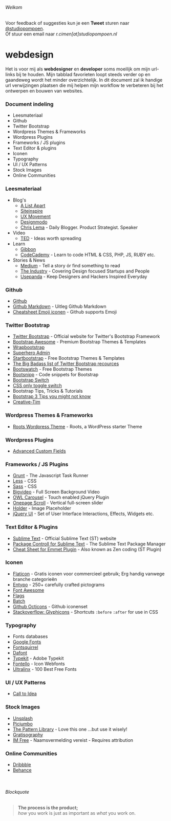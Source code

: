 ###### Welkom

Voor feedback of suggesties kun je een **Tweet** sturen naar <a href="https://twitter.com/studiopompoen">@studiopompoen</a>. <br>
Of stuur een email naar *r.cimen[at]studiopompoen.nl*

webdesign
=========

Het is voor mij als <strong>webdesigner</strong> en <strong>developer</strong> soms moeilijk om mijn url-links bij te houden. Mijn tabblad favorieten loopt steeds verder op en gaandeweg wordt het minder overzichtelijk. In dit document zal ik handige url verwijzingen plaatsen die mij helpen mijn workflow te verbeteren bij het ontwerpen en bouwen van websites.

### Document indeling
* Leesmateriaal
* Github
* Twitter Bootstrap
* Wordpress Themes & Frameworks
* Wordpress Plugins
* Frameworks / JS plugins
* Text Editor & plugins
* Iconen
* Typography
* UI / UX Patterns
* Stock Images
* Online Communities

### Leesmateriaal
* Blog's
  * [A List Apart](http://alistapart.com/)
  * [Siteinspire](http://www.siteinspire.com/)
  * [UX Movement](http://uxmovement.com/)
  * [Designmodo](http://www.designmodo.com)
  * [Chris Lema](http://chrislema.com/) - Daily Blogger. Product Strategist. Speaker
* Video
  * [TED](http://www.ted.com) - Ideas worth spreading
* Learn
  * [Gibbon](https://gibbon.co/) 
  * [CodeCademy](http://www.codecademy.com/) - Learn to code HTML & CSS, PHP, JS, RUBY etc.
* Stories & News
  * [Medium](https://medium.com/) - Tell a story ór find something to read
  * [The Industry](http://theindustry.cc/) - Covering Design focused Startups and People
  * [Usepanda](http://usepanda.com/app/) - Keep Designers and Hackers Inspired Everyday

### Github
* [Github](https://github.com/) 
 * [Github Markdown](https://guides.github.com/features/mastering-markdown/) - Uitleg Github Markdown
 * [Cheatsheet Emoji iconen](http://www.emoji-cheat-sheet.com/) - Github supports Emoji

### Twitter Bootstrap
* [Twitter Bootstrap](http://www.getbootstrap.com) - Official website for Twitter's Bootstrap Framework 
 * [Bootstrap Awesome](http://bootstrapawesome.com/) - Premium Bootstrap Themes & Templates 
 * [Wrapbootstrap](https://wrapbootstrap.com/)
 * [Superhero Admin](http://superhero.phoonio.com/)
 * [Startbootstrap](http://startbootstrap.com/) - Free Bootstrap Themes & Templates 
 * [The Big Badass list of Twitter  Bootstrap recources](http://www.bootstraphero.com/the-big-badass-list-of-twitter-bootstrap-resources) 
 * [Bootswatch](http://bootswatch.com/) - Free Bootstrap Themes 
 * [Bootsnipp](http://bootsnipp.com/) - Code snippets for Bootstrap 
 * [Bootstrap Switch ](http://www.bootstrap-switch.org/)
 * [CSS only toggle switch](http://www.simple10.com/code/2013/11/15/css-only-input-toggle-switch/)
* Bootstrap Tips, Tricks & Tutorials
 * [Bootstrap 3 Tips you might not know](http://scotch.io/bar-talk/bootstrap-3-tips-and-tricks-you-might-not-know)
 * [Creative-Tim](http://www.creative-tim.com/)


### Wordpress Themes & Frameworks
* [Roots Wordpress Theme](http://roots.io/) - Roots, a WordPress starter Theme

### Wordpress Plugins 
* [Advanced Custom Fields](http://www.advancedcustomfields.com/)

### Frameworks / JS Plugins
* [Grunt](http://gruntjs.com/) - The Javascript Task Runner
* [Less](http://lesscss.org/) - CSS
* [Sass](http://sass-lang.com/) - CSS
* [Bigvideo](http://dfcb.github.io/BigVideo.js/) - Full Screen Background Video
* [OWL Carousel](http://owlgraphic.com/owlcarousel/) - Touch enabled jQuery Plugin
* [Onepage Scroll](https://github.com/peachananr/onepage-scroll) - Vertical full-screen slider
* [Holder](http://imsky.github.io/holder/) - Image Placeholder
* [jQuery UI](http://jqueryui.com/) - Set of User Interface Interactions, Effects, Widgets etc.

### Text Editor & Plugins
* [Sublime Text](http://www.sublimetext.com/) - Official Sublime Text (ST) website
* [Package Controll for Sublime Text](https://sublime.wbond.net/) - The Sublime Text Package Manager
* [Cheat Sheet for Emmet Plugin](http://docs.emmet.io/cheat-sheet/) - Also known as Zen coding (ST Plugin)

### Iconen
* [Flaticon](http://www.flaticon.com/) - Gratis iconen voor commercieel gebruik; Erg handig vanwege branche categorieën
* [Entypo](http://www.entypo.com/) - 250+ carefully crafted pictograms
* [Font Awesome](http://fortawesome.github.io/Font-Awesome/)
* [Flags](https://www.gosquared.com/resources/flag-icons/)
* [Batch](http://adamwhitcroft.com/batch/)
* [Github Octicons](http://octicons.github.com/) - Github iconenset
* [Stackoverflow: Glyphicons](http://stackoverflow.com/questions/19740700/glyphicons-bootstrap-icon-font-hex-value) - Shortcuts `:before` `:after` for use in CSS

### Typography
* Fonts databases
 * [Google Fonts](https://www.google.com/fonts)
 * [Fontsquirrel](http://www.fontsquirrel.com/)
 * [Dafont](http://www.dafont.com/)
 * [Typekit](https://typekit.com/) - Adobe Typekit
 * [Fontello](http://fontello.com/) - Icon Webfonts
 * [Ultralinx](http://theultralinx.com/2014/05/best-free-fonts.html) - 100 Best Free Fonts

### UI / UX Patterns
* [Call to Idea](http://calltoidea.com/)

### Stock Images
* [Unsplash](http://unsplash.com/)
* [Picjumbo](http://picjumbo.com/)
* [The Pattern Library](http://thepatternlibrary.com/) - Love this one ...but use it wisely!
* [Gratisography](http://www.gratisography.com/)
* [IM Free](http://www.imcreator.com/free) - Naamsvermelding vereist - Requires attribution

### Online Communities
* [Dribbble](https://dribbble.com/)
* [Behance](https://www.behance.net/)

<br>

###### Blockquote
> **The process is the product;** <br>
> _how_ you work is just as important as _what_ you work on.
